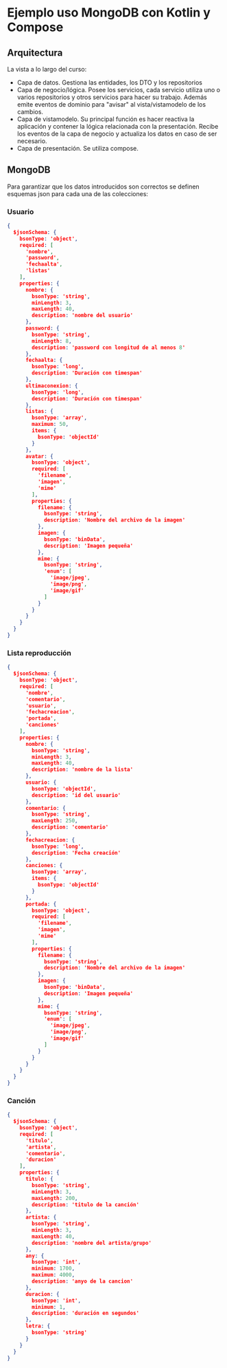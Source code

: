# Ejemplo uso MongoDB con Kotlin y Compose

## Arquitectura

La vista a lo largo del curso:

 - Capa de datos. Gestiona las entidades, los DTO y los repositorios
 - Capa de negocio/lógica. Posee los servicios, cada servicio utiliza uno o varios repositorios y otros servicios para hacer su trabajo. Además emite eventos de dominio para "avisar" al vista/vistamodelo de los cambios.
 - Capa de vistamodelo. Su principal función es hacer reactiva la aplicación y contener la lógica relacionada con la presentación. Recibe los eventos de la capa de negocio y actualiza los datos en caso de ser necesario.
 - Capa de presentación. Se utiliza compose.
 
## MongoDB

Para garantizar que los datos introducidos son correctos se definen esquemas json para cada una de las colecciones:
 
### Usuario

``` json
{
  $jsonSchema: {
    bsonType: 'object',
    required: [
      'nombre',
      'password',
      'fechaalta',
      'listas'
    ],
    properties: {
      nombre: {
        bsonType: 'string',
        minLength: 3,
        maxLength: 40,
        description: 'nombre del usuario'
      },
      password: {
        bsonType: 'string',
        minLength: 8,
        description: 'password con longitud de al menos 8'
      },
      fechaalta: {
        bsonType: 'long',
        description: 'Duración con timespan'
      },
      ultimaconexion: {
        bsonType: 'long',
        description: 'Duración con timespan'
      },
      listas: {
        bsonType: 'array',
        maximum: 50,
        items: {
          bsonType: 'objectId'
        }
      },
      avatar: {
        bsonType: 'object',
        required: [
          'filename',
          'imagen',
          'mime'
        ],
        properties: {
          filename: {
            bsonType: 'string',
            description: 'Nombre del archivo de la imagen'
          },
          imagen: {
            bsonType: 'binData',
            description: 'Imagen pequeña'
          },
          mime: {
            bsonType: 'string',
            'enum': [
              'image/jpeg',
              'image/png',
              'image/gif'
            ]
          }
        }
      }
    }
  }
}
```

### Lista reproducción

```json
{
  $jsonSchema: {
    bsonType: 'object',
    required: [
      'nombre',
      'comentario',
      'usuario',
      'fechacreacion',
      'portada',
      'canciones'
    ],
    properties: {
      nombre: {
        bsonType: 'string',
        minLength: 3,
        maxLength: 40,
        description: 'nombre de la lista'
      },
      usuario: {
        bsonType: 'objectId',
        description: 'id del usuario'
      },
      comentario: {
        bsonType: 'string',
        maxLength: 250,
        description: 'comentario'
      },
      fechacreacion: {
        bsonType: 'long',
        description: 'Fecha creación'
      },
      canciones: {
        bsonType: 'array',
        items: {
          bsonType: 'objectId'
        }
      },
      portada: {
        bsonType: 'object',
        required: [
          'filename',
          'imagen',
          'mime'
        ],
        properties: {
          filename: {
            bsonType: 'string',
            description: 'Nombre del archivo de la imagen'
          },
          imagen: {
            bsonType: 'binData',
            description: 'Imagen pequeña'
          },
          mime: {
            bsonType: 'string',
            'enum': [
              'image/jpeg',
              'image/png',
              'image/gif'
            ]
          }
        }
      }
    }
  }
}
```

### Canción

``` json
{
  $jsonSchema: {
    bsonType: 'object',
    required: [
      'titulo',
      'artista',
      'comentario',
      'duracion'
    ],
    properties: {
      titulo: {
        bsonType: 'string',
        minLength: 3,
        maxLength: 200,
        description: 'titulo de la canción'
      },
      artista: {
        bsonType: 'string',
        minLength: 3,
        maxLength: 40,
        description: 'nombre del artista/grupo'
      },
      any: {
        bsonType: 'int',
        minimum: 1700,
        maximum: 4000,
        description: 'anyo de la cancion'
      },
      duracion: {
        bsonType: 'int',
        minimum: 1,
        description: 'duración en segundos'
      },
      letra: {
        bsonType: 'string'
      }
    }
  }
}
```